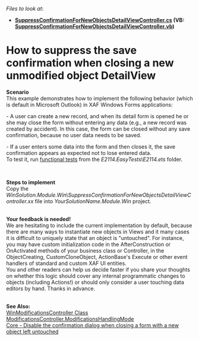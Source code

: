 <!-- default file list -->
*Files to look at*:

* **[SuppressConfirmationForNewObjectsDetailViewController.cs](./CS/WinSolution.Module.Win/SuppressConfirmationForNewObjectsDetailViewController.cs) (VB: [SuppressConfirmationForNewObjectsDetailViewController.vb](./VB/WinSolution.Module.Win/SuppressConfirmationForNewObjectsDetailViewController.vb))**
<!-- default file list end -->
# How to suppress the save confirmation when closing a new unmodified object DetailView


<p><strong>Scenario</strong><br> This example demonstrates how to implement the following behavior (which is default in Microsoft Outlook) in XAF Windows Forms applications:</p>
<p>- A user can create a new record, and when its detail form is opened he or she may close the form without entering any data (e.g., a new record was created by accident). In this case, the form can be closed without any save confirmation, because no user data needs to be saved.</p>
<p>- If a user enters some data into the form and then closes it, the save confirmation appears as expected not to lose entered data.<br>To test it, run <a href="http://documentation.devexpress.com/#Xaf/CustomDocument3206"><u>functional tests</u></a> from the <em>E2114.EasyTests\E2114.ets</em> folder.</p>
<p> </p>
<p><strong>Steps to implement</strong><br> Copy the <em>WinSolution.Module.Win\SuppressConfirmationForNewObjectsDetailViewController.xx</em> file into <em>YourSolutionName.Module.Win</em> project.</p>
<p><br><strong>Your feedback is needed!</strong><br>We are hesitating to include the current implementation by default, because there are many ways to instantiate new objects in Views and it many cases it is difficult to uniquely state that an object is "untouched". For instance, you may have custom initialization code in the AfterConstruction or OnActivated methods of your business class or Controller, in the ObjectCreating, CustomCloneObject, ActionBase's Execute or other event handlers of standard and custom XAF UI entities.<br>You and other readers can help us decide faster if you share your thoughts on whether this logic should cover any internal programmatic changes to objects (including Actions!) or should only consider a user touching data editors by hand. Thanks in advance. <br><br></p>
<p><strong>See Also:</strong><br> <a href="http://documentation.devexpress.com/#Xaf/clsDevExpressExpressAppWinSystemModuleWinModificationsControllertopic"><u>WinModificationsController Class</u></a><u><br> </u><a href="http://documentation.devexpress.com/#Xaf/DevExpressExpressAppSystemModuleModificationsController_ModificationsHandlingModetopic"><u>ModificationsController.ModificationsHandlingMode</u></a><u><br> </u><a href="https://www.devexpress.com/Support/Center/p/AS13212">Core - Disable the confirmation dialog when closing a form with a new object left untouched</a></p>

<br/>


